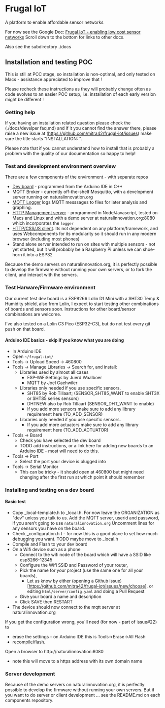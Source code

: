 # Frugal IoT
A platform to enable affordable sensor networks

For now see the Google Doc: [Frugal IoT - enabling low cost sensor networks](https://docs.google.com/document/d/1hOeTFgbbRpiKB_TN9R2a2KtBemCyeMDopw9q_b0-m2I/edit?usp=sharing)
Scroll down to the bottom for links to other docs. 

Also see the subdirectory ./docs

## Installation and testing POC

This is still at POC stage, so installation is non-optimal, and only tested on Macs - assistance appreciated to improve that ! 

Please recheck these instructions as they will probably change often as code evolves to an easier POC setup, 
i.e. installation of each early version might be different !

### Getting help 

If you having an installation related question please check the (./docs/develper faq.md) 
and if it you cannot find the answer there, please raise a new issue at (https://github.com/mitra42/frugal-iot/issues) 
make sure the title starts "INSTALLATION: ".

Please note that if you cannot understand how to install that is probably a problem with 
the quality of our documentation so happy to help! 

### Test and development environment overview 

There are a few components of the environment - with separate repos

* [Dev board](https://www.github.com/mitra42/frugal-iot) - programmed from the Arduino IDE in C++
* MQTT Broker - currently off-the-shelf Mosquitto, with a development server running on naturalinnovation.org
* [MQTT Logger](https://www.github.com/mitra42/frugal-iot-logger) logs MQTT messsages to files for later analysis and graphing.
* [HTTP Management server](https://www.github.com/mitra42/frugal-iot-server) - programmed in Node/Javascript, tested on Macs and Linux and 
  with a demo server at naturalinnovation.org:8080 which incorporates the `logger`
* [HTTP/CSS/JS client](https://www.github.com/mitra42/frugal-iot-client). Its not dependent on any platform/framework, and uses Webcomponents 
  for its modularity so it should run in any modern browser (including most phones)
* Stand alone server intended to run on sites with multiple sensors - not yet started, but it will probably be a Raspberry Pi unless we can shoe-horn it into a ESP32

Because the demo servers on naturalinnovation.org, it is perfectly possible to develop the firmware without running your own servers, 
or to fork the client, and interact with the servers.  

### Test Harware/Firmware environment
Our current test dev board is a ESP8266 Lolin D1 Mini with a SHT30 Temp & Humidity shield, also from Lolin, 
I expect to start testing other combinations of boards and sensors soon. 
Instructions for other board/sensor combinations are welcome. 

I've also tested on a Lolin C3 Pico (ESP32-C3), but do not test every git push on that board. 


#### Arduino IDE basics - skip if you know what you are doing
* In Arduino IDE 
* Open `~/frugal-iot/`
* Tools -> Upload Speed -> 460800
* Tools -> Manage Libraries -> Search for, and install:
  * Libraries used by almost all cases
    * ESP-WiFiSettings by Juerd Waalboer
    * MQTT by Joel Gaehwiler
  * Libraries only needed if you use specific sensors. 
    * SHT85 by Rob Tillaart; (SENSOR_SHT85_WANT to enable SHT3X or SHT85 series sensors)
    * DHTNEW also by Rob Tillaart (SENSOR_DHT_WANT to enable)
    * If you add more sensors make sure to add any library requirement here (TO_ADD_SENSOR)
  * Libraries only needed if you use specific sensors. 
    * If you add more actuators make sure to add any library requirement here (TO_ADD_ACTUATOR)
* Tools -> Board 
  * Check you have selected the dev board
  * TODO add instructions, or a link here for adding new boards to an Arduino IDE - most will need to do this. 
* Tools -> Port 
  * Select the port your device is plugged into
* Tools -> Serial Monitor 
  * This can be tricky - it should open at 460800 but might need changing after the first run at which point it should remember

### Installing and testing on a dev board

#### Basic test
* Copy _local-template.h to _local.h. For now leave the ORGANIZATION as "dev" unless you talk to us. 
  Add the MQTT server, userid and password, if you aren't going to use `naturalinnovation.org` 
  Uncomment lines for any sensors you have on the board.
* Check _configuration.h t - for now this is a good place to set how much debugging you want.  TODO maybe move to _local.h
* Compile and Flash to your dev board
* On a Wifi device such as a phone
  * Connect to the wifi node of the board which will have a SSID like esp8266-12345
  * Configure the Wifi SSID and Password of your router,
  * Pick the name for your project (use the same one for all your boards), 
    * Let us know by either (opening a Github issue)[https://github.com/mitra42/frugal-iot/issues/new/choose], or editing `html/server/config.yaml` and doing a Pull Request
  * Give your board a name and description
  * Click SAVE then RESTART
* The device should now connect to the mqtt server at naturalinnovation.org

If you get the configuration wrong, you'll need (for now - part of issue#22) to 
* erase the settings - on Arduino IDE this is Tools->Erase->All Flash
* recompile/flash.

Open a browser to http://naturalinnovation:8080 
- note this will move to a https address with its own domain name 

### Server development

Because of the demo servers on naturalinnovation.org, it is perfectly possible to develop the firmware without running your own servers.
But if you want to do server or client development ... see the README.md on each components repository.



